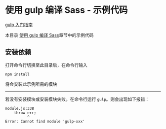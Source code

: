 # 使用 gulp 编译 Sass - 示例代码

[gulp 入门指南](https://github.com/nimojs/gulp-book)

本目录 [使用 gulp 编译 Sass](../../chapter6.md)章节中的示例代码


## 安装依赖
打开命令行切换至此目录后，在命令行输入
```
npm install
```

将会安装此示例所需的模块

-------

若没有安装模块或安装模块失败。在命令行运行 `gulp`。则会出现如下报错：
```
module.js:338
    throw err;
          ^
Error: Cannot find module 'gulp-xxx'
```
